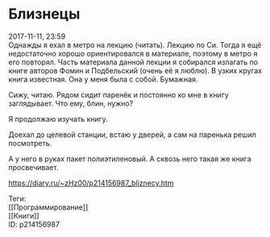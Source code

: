 Близнецы
=========

   
 2017-11-11, 23:59   
  Однажды я ехал в метро на лекцию (читать). Лекцию по Си. Тогда я ещё недостаточно хорошо ориентировался в материале, поэтому в метро я его повторял. Часть материала данной лекции я собирался излагать по книге авторов Фомин и Подбельский (очень её я люблю). В узких кругах книга известная. Она у меня была с собой. Бумажная.   
   
 Сижу, читаю. Рядом сидит паренёк и постоянно ко мне в книгу заглядывает. Что ему, блин, нужно?   
   
 Я продолжаю изучать книгу.   
   
 Доехал до целевой станции, встаю у дверей, а сам на паренька решил посмотреть.   
   
 А у него в руках пакет полиэтиленовый. А сквозь него такая же книга просвечивает.   
    
 <https://diary.ru/~zHz00/p214156987_bliznecy.htm>   
   
 Теги:   
 [[Программирование]]   
 [[Книги]]   
 ID: p214156987